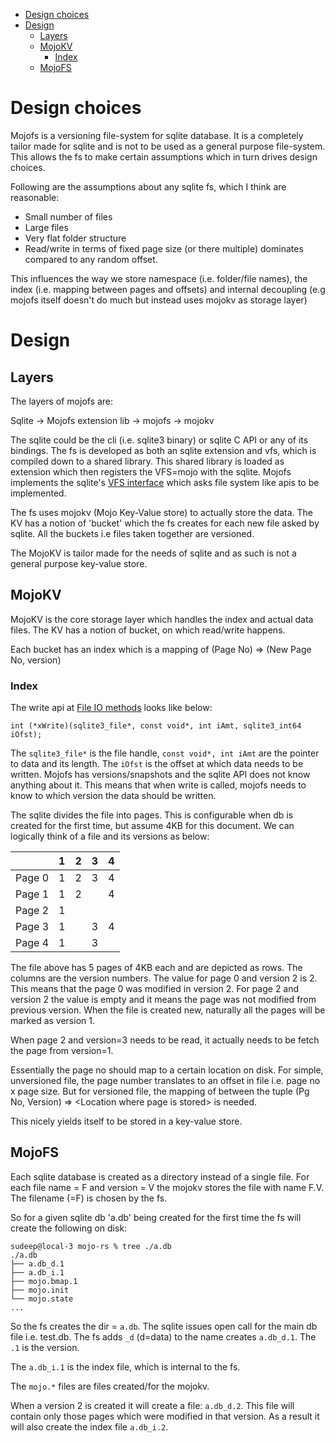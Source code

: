 - [Design choices](#design-choices)
- [Design](#design)
  - [Layers](#layers)
  - [MojoKV](#mojokv)
    - [Index](#index)
  - [MojoFS](#mojofs)

# Design choices

Mojofs is a versioning file-system for sqlite database. It is a completely tailor made for sqlite and is not
to be used as a general purpose file-system. This allows the fs to make certain assumptions which in turn drives design choices. 

Following are the assumptions about any sqlite fs, which I think are reasonable:

* Small number of files
* Large files
* Very flat folder structure
* Read/write in terms of fixed page size (or there multiple) dominates compared to any random offset.

This influences the way we store namespace (i.e. folder/file names), the index (i.e. mapping between pages and offsets) and internal decoupling (e.g mojofs itself doesn't do much but instead uses mojokv as storage layer)

# Design

## Layers

The layers of mojofs are:

Sqlite -> Mojofs extension lib -> mojofs -> mojokv

The sqlite could be the cli (i.e. sqlite3 binary) or sqlite C API or any of its bindings. 
The fs is developed as both an sqlite extension and vfs, which is compiled down to a shared library.
This shared library is loaded as extension which then registers the VFS=mojo with the sqlite.
Mojofs implements the sqlite's [VFS interface](https://www.sqlite.org/vfs.html) which asks file system like apis to be implemented.

The fs uses mojokv (Mojo Key-Value store) to actually store the data. The KV has a notion of 'bucket' which the fs creates for each new file asked by sqlite. All the buckets i.e files taken together are versioned.

The MojoKV is tailor made for the needs of sqlite and as such is not a general purpose key-value store.

## MojoKV

MojoKV is the core storage layer which handles the index and actual data files.
The KV has a notion of bucket, on which read/write happens.

Each bucket has an index which is a mapping of (Page No) => (New Page No, version)

### Index

The write api at [File IO methods](https://www.sqlite.org/c3ref/io_methods.html) looks like below:

```
int (*xWrite)(sqlite3_file*, const void*, int iAmt, sqlite3_int64 iOfst);
```

The `sqlite3_file*` is the file handle, `const void*, int iAmt` are the pointer to data and its length. The `iOfst` is the offset at which data needs to be written. Mojofs has versions/snapshots and the sqlite API does not know anything about it. This means that when write is called, mojofs needs to know to which version the data should be written.

The sqlite divides the file into pages. This is configurable when db is created for the first time, but assume 4KB for this document. We can logically think of a file and its versions as below:

|      |1|2|3|4|
|------|-|-|-|-|
|Page 0|1|2|3|4|
|Page 1|1|2| |4|
|Page 2|1| | | |
|Page 3|1| |3|4|
|Page 4|1| |3| |

The file above has 5 pages of 4KB each and are depicted as rows. The columns are the version numbers.
The value for page 0 and version 2 is 2. This means that the page 0 was modified in version 2.
For page 2 and version 2 the value is empty and it means the page was not modified from previous version.
When the file is created new, naturally all the pages will be marked as version 1.

When page 2 and version=3 needs to be read, it actually needs to be fetch the page from version=1.

Essentially the page no should map to a certain location on disk.
For simple, unversioned file, the page number translates to an offset in file i.e. page no x page size.
But for versioned file, the mapping of between the tuple (Pg No, Version) => \<Location where page is stored\> is needed.

This nicely yields itself to be stored in a key-value store.

## MojoFS

Each sqlite database is created as a directory instead of a single file.
For each file name = F and version = V the mojokv stores the file with name F.V.
The filename (=F) is chosen by the fs. 

So for a given sqlite db 'a.db' being created for the first time the fs will create the following on disk:

```
sudeep@local-3 mojo-rs % tree ./a.db 
./a.db
├── a.db_d.1
├── a.db_i.1
├── mojo.bmap.1
├── mojo.init
└── mojo.state
...
```

So the fs creates the dir = `a.db`. The sqlite issues open call for the main db file i.e. test.db. 
The fs adds `_d` (d=data) to the name creates `a.db_d.1`. The `.1` is the version.

The `a.db_i.1` is the index file, which is internal to the fs.

The `mojo.*` files are files created/for the mojokv.

When a version 2 is created it will create a file: `a.db_d.2`. This file will contain only those pages which were modified in that version. 
As a result it will also create the index file `a.db_i.2`.
